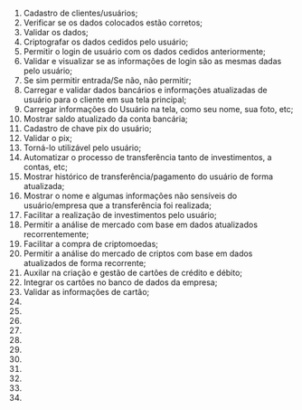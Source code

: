1) Cadastro de clientes/usuários;
2) Verificar se os dados colocados estão corretos;
3) Validar os dados;
4) Criptografar os dados cedidos pelo usuário;
5) Permitir o login de usuário com os dados cedidos anteriormente;
6) Validar e visualizar se as informações de login são as mesmas dadas pelo usuário;
7) Se sim permitir entrada/Se não, não permitir;
8) Carregar e validar dados bancários e informações atualizadas de usuário para o cliente em sua tela principal;
9) Carregar informações do Usuário na tela, como seu nome, sua foto, etc;
10) Mostrar saldo atualizado da conta bancária;
11) Cadastro de chave pix do usuário;
12) Validar o pix;
13) Torná-lo utilizável pelo usuário;
14) Automatizar o processo de transferência tanto de investimentos, a contas, etc;
15) Mostrar histórico de transferência/pagamento do usuário de forma atualizada;
16) Mostrar o nome e algumas informações não sensíveis do usuário/empresa que a transferência foi realizada;
17) Facilitar a realização de investimentos pelo usuário;
18) Permitir a análise de mercado com base em dados atualizados recorrentemente;
19) Facilitar a compra de criptomoedas;
20) Permitir a análise do mercado de criptos com base em dados atualizados de forma recorrente;
21) Auxilar na criação e gestão de cartões de crédito e débito;
22) Integrar os cartões no banco de dados da empresa;
23) Validar as informações de cartão;
24) 
25)
26)
27)
28)
29)
30)
31)
32)
33)
34)

